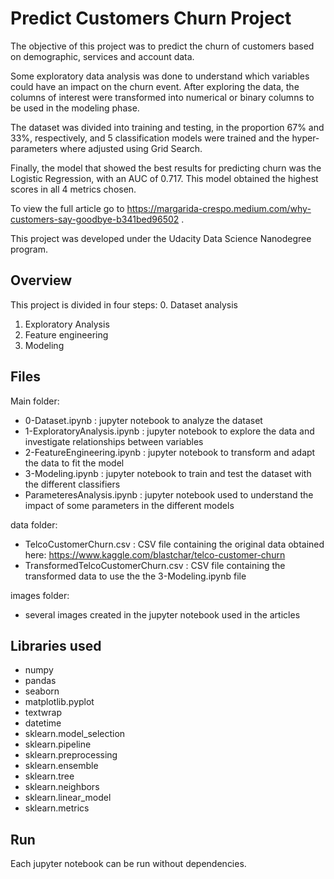 # Predict Customers Churn Project

The objective of this project was to predict the churn of customers based on demographic, services and account data.

Some exploratory data analysis was done to understand which variables could have an impact on the churn event. After exploring the data, the columns of interest were transformed into numerical or binary columns to be used in the modeling phase.

The dataset was divided into training and testing, in the proportion 67% and 33%, respectively, and 5 classification models were trained and the hyper-parameters where adjusted using Grid Search.

Finally, the model that showed the best results for predicting churn was the Logistic Regression, with an AUC of 0.717. This model obtained the highest scores in all 4 metrics chosen.

To view the full article go to https://margarida-crespo.medium.com/why-customers-say-goodbye-b341bed96502 .



This project was developed under the Udacity Data Science Nanodegree program.


## Overview

This project is divided in four steps:
0. Dataset analysis
1. Exploratory Analysis
2. Feature engineering
3. Modeling


## Files

Main folder:
- 0-Dataset.ipynb : jupyter notebook to analyze the dataset
- 1-ExploratoryAnalysis.ipynb : jupyter notebook to explore the data and investigate relationships between variables
- 2-FeatureEngineering.ipynb : jupyter notebook to transform and adapt the data to fit the model
- 3-Modeling.ipynb : jupyter notebook to train and test the dataset with the different classifiers
- ParameteresAnalysis.ipynb : jupyter notebook used to understand the impact of some parameters in the different models

data folder:
- TelcoCustomerChurn.csv : CSV file containing the original data obtained here: https://www.kaggle.com/blastchar/telco-customer-churn
- TransformedTelcoCustomerChurn.csv : CSV file containing the transformed data to use the the 3-Modeling.ipynb file

images folder: 
- several images created in the jupyter notebook used in the articles


## Libraries used
- numpy
- pandas
- seaborn
- matplotlib.pyplot
- textwrap
- datetime
- sklearn.model_selection
- sklearn.pipeline
- sklearn.preprocessing
- sklearn.ensemble
- sklearn.tree
- sklearn.neighbors
- sklearn.linear_model
- sklearn.metrics 


## Run

Each jupyter notebook can be run without dependencies.

